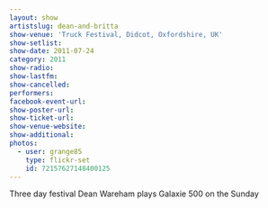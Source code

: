 ```yaml
---
layout: show
artistslug: dean-and-britta
show-venue: 'Truck Festival, Didcot, Oxfordshire, UK'
show-setlist: 
show-date: 2011-07-24
category: 2011
show-radio: 
show-lastfm: 
show-cancelled: 
performers: 
facebook-event-url: 
show-poster-url: 
show-ticket-url: 
show-venue-website: 
show-additional: 
photos:
  - user: grange85
    type: flickr-set
    id: 72157627148400125
---
```


Three day festival Dean Wareham plays Galaxie 500 on the Sunday